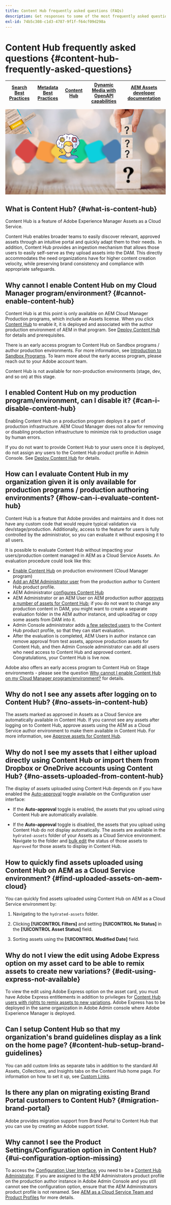 ```yaml
---
title: Content Hub frequently asked questions (FAQs)
description: Get responses to some of the most frequently asked questions (FAQs) for Content Hub.
exl-id: 74b5c308-c1d3-4787-9f1f-f64cf09d298a
---
```

# Content Hub frequently asked questions {#content-hub-frequently-asked-questions}

| [Search Best Practices](/help/assets/search-best-practices.md) |[Metadata Best Practices](/help/assets/metadata-best-practices.md)|[Content Hub](/help/assets/product-overview.md)|[Dynamic Media with OpenAPI capabilities](/help/assets/dynamic-media-open-apis-overview.md)|[AEM Assets developer documentation](https://developer.adobe.com/experience-cloud/experience-manager-apis/)|
| ------------- | --------------------------- |---------|----|-----|

![Content Hub frequently asked question](assets/content-hub-faqs.png)

## What is Content Hub? {#what-is-content-hub} 

Content Hub is a feature of Adobe Experience Manager Assets as a Cloud Service. 

Content Hub enables broader teams to easily discover relevant, approved assets through an intuitive portal and quickly adapt them to their needs.  In addition, Content Hub provides an ingestion mechanism that allows those users to easily self–serve as they upload assets into the DAM. This directly accommodates the need organizations have for higher content creation velocity, while preserving brand consistency and compliance with appropriate safeguards.

## Why cannot I enable Content Hub on my Cloud Manager program/environment? {#cannot-enable-content-hub}

Content Hub is at this point is only available on AEM Cloud Manager Production programs, which include an Assets license. When you click [Content Hub](/help/assets/deploy-content-hub.md#enable-content-hub) to enable it, it is deployed and associated with the author production environment of AEM in that program. See [Deploy Content Hub](/help/assets/deploy-content-hub.md) for details and prerequisites.

There is an early access program to Content Hub on Sandbox programs / author production environments. For more information, see [Introduction to Sandbox Programs](/help/implementing/cloud-manager/getting-access-to-aem-in-cloud/introduction-sandbox-programs.md). To learn more about the early access program, please reach out to your Adobe account team. 

Content Hub is not available for non-production environments (stage, dev, and so on) at this stage.

## I enabled Content Hub on my production program/environment, can I disable it? {#can-i-disable-content-hub}

Enabling Content Hub on a production program deploys it a part of production infrastructure. AEM Cloud Manager does not allow for removing or disabling production infrastructure to minimize risk to production usage by human errors. 

If you do not want to provide Content Hub to your users once it is deployed, do not assign any users to the Content Hub product profile in Admin Console. See [Deploy Content Hub](/help/assets/deploy-content-hub.md#content-hub-instance-product-profile) for details.

## How can I evaluate Content Hub in my organization given it is only available for production programs / production authoring environments? {#how-can-i-evaluate-content-hub}

Content Hub is a feature that Adobe provides and maintains and it does not have any custom code that would require typical validation via dev/stage/production. Additionally, access to the feature for users is fully controlled by the administrator, so you can evaluate it without exposing it to all users. 

It is possible to evaluate Content Hub without impacting your users/production content managed in AEM as a Cloud Service Assets. An evaluation procedure could look like this:

* [Enable Content Hub](/help/assets/deploy-content-hub.md#enable-content-hub) on production environment (Cloud Manager program)
* [Add an AEM Administrator user](/help/assets/deploy-content-hub.md#onboard-content-hub-administrator) from the production author to Content Hub product profile.
* AEM Administrator [configures Content Hub](/help/assets/configure-content-hub-ui-options.md)
* AEM Administrator or an AEM User on AEM production author [approves a number of assets for Content Hub](/help/assets/approve-assets-content-hub.md); if you do not want to change any production content in DAM, you might want to create a separate evaluation folder in the AEM author instance, and upload/tag or copy some assets from DAM into it.
* Admin Console administrator adds [a few selected users](/help/assets/deploy-content-hub.md#onboard-content-hub-users) to the Content Hub product profile, so that they can start evaluation.
* After the evaluation is completed, AEM Users in author instance can remove approval from test assets, approve production assets for Content Hub, and then Admin Console administrator can add all users who need access to Content Hub and approved content. Congratulations, your Content Hub is live now.

Adobe also offers an early access program to Content Hub on Stage environments - please see the question [Why cannot I enable Content Hub on my Cloud Manager program/environment?](#cannot-enable-content-hub) for details.

## Why do not I see any assets after logging on to Content Hub? {#no-assets-in-content-hub}

The assets marked as approved in Assets as a Cloud Service are automatically available in Content Hub. If you cannot see any assets after logging on to Content Hub, approve assets using the AEM as a Cloud Service author environment to make them available in Content Hub. For more information, see [Approve assets for Content Hub](/help/assets/approve-assets-content-hub.md).

## Why do not I see my assets that I either upload directly using Content Hub or import them from Dropbox or OneDrive accounts using Content Hub? {#no-assets-uploaded-from-content-hub}

The display of assets uploaded using Content Hub depends on if you have enabled the [Auto-approval](/help/assets/configure-content-hub-ui-options.md#configure-import-options-content-hub) toggle available on the Configuration user interface:

* If the **Auto-approval** toggle is enabled, the assets that you upload using Content Hub are automatically available.

* If the **Auto-approval** toggle is disabled, the assets that you upload using Content Hub do not display automatically. The assets are available in the `hydrated-assets` folder of your Assets as a Cloud Service environment. Navigate to the folder and [bulk edit](/help/assets/approve-assets-content-hub.md) the status of those assets to `Approved` for those assets to display in Content Hub.

## How to quickly find assets uploaded using Content Hub on AEM as a Cloud Service environment? {#find-uploaded-assets-on-aem-cloud}

You can quickly find assets uploaded using Content Hub on AEM as a Cloud Service environment by:

1. Navigating to the `hydrated-assets` folder.

1. Clicking **[!UICONTROL Filters]** and setting **[!UICONTROL No Status]** in the **[!UICONTROL Asset Status]** field.

1. Sorting assets using the **[!UICONTROL Modified Date]** field.

## Why do not I view the edit using Adobe Express option on my asset card to be able to remix assets to create new variations? {#edit-using-express-not-available}

To view the edit using Adobe Express option on the asset card, you must have Adobe Express entitlements in addition to privileges for [Content Hub users with rights to remix assets to new variations](#onboard-content-hub-users-add-assets). Adobe Express has to be deployed in the same organization in Adobe Admin console where Adobe Experience Manager is deployed.

## Can I setup Content Hub so that my organization's brand guidelines display as a link on the home page? {#content-hub-setup-brand-guidelines}

You can add custom links as separate tabs in addition to the standard All Assets, Collections, and Insights tabs on the Content Hub home page. For information on how to set it up, see [Custom Links](/help/assets/configure-content-hub-ui-options.md#configure-custom-links-content-hub). 

## Is there any plan on migrating existing Brand Portal customers to Content Hub? {#migration-brand-portal}

Adobe provides migration support from Brand Portal to Content Hub that you can use by creating an Adobe support ticket.

## Why cannot I see the Product Settings/Configuration option in Content Hub? {#ui-configuration-option-missing}

To access the [Configuration User Interface](/help/assets/configure-content-hub-ui-options.md), you need to be a [Content Hub Administrator](/help/assets/deploy-content-hub.md##onboard-content-hub-administrator). If you are assigned to the AEM Administrators product profile on the production author instance in Adobe Admin Console and you still cannot see the configuration option, ensure that the AEM Administrators product profile is not renamed. See [AEM as a Cloud Service Team and Product Profiles](/help/onboarding/aem-cs-team-product-profiles.md) for more details.
